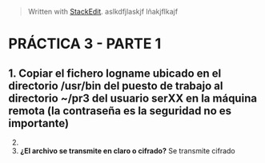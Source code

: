 


> Written with [StackEdit](https://stackedit.io/).
> aslkdfjlaskjf
> lñakjflkajf

# PRÁCTICA 3 - PARTE 1
 ## 1. **Copiar el fichero logname ubicado en el directorio /usr/bin del puesto de trabajo al directorio ~/pr3 del usuario serXX en la máquina remota (la contraseña es la seguridad no es importante)** 
 2. 
 3. **¿El archivo se transmite en claro o cifrado?**
Se transmite cifrado

